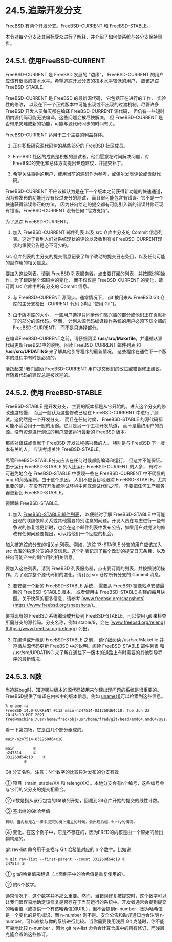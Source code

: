 # 24.5.追踪开发分支

FreeBSD 有两个开发分支。FreeBSD-CURRENT 和 FreeBSD-STABLE。

本节对每个分支及其目标受众进行了解释，并介绍了如何使系统与各分支保持同步。

## 24.5.1. 使用FreeBSD-CURRENT

FreeBSD-CURRENT 是 FreeBSD 发展的 "边缘"， FreeBSD-CURRENT 的用户应该有很高的技术水平。希望追踪开发分支的技术水平较低的用户， 应该追踪 FreeBSD-STABLE。

FreeBSD-CURRENT 是 FreeBSD 的最新源代码， 它包括正在进行的工作、 实验性的修改， 以及在下一个正式版本中可能出现或不出现的过渡机制。尽管许多 FreeBSD 开发人员每天都在编译 FreeBSD-CURRENT 源代码， 但仍有一些短时期内源代码可能无法编译。这些问题会被尽快解决， 但 FreeBSD-CURRENT 是否带来灾难或新的功能，可能与源代码同步的时间有关。

FreeBSD-CURRENT 适用于三个主要的利益群体。

1. 正在积极研究源代码树的某些部分的 FreeBSD 社区成员。

2. FreeBSD 社区的成员是积极的测试者。他们愿意花时间解决问题，对FreeBSD的变化和总体方向提出专题建议，并提交补丁。

3. 希望关注事物的用户，使用当前的源码作为参考，或偶尔发表评论或贡献代码。

FreeBSD-CURRENT 不应该被认为是在下一个版本之前获得新功能的快速通道， 因为预发布的功能还没有经过充分的测试， 而且很可能包含有错误。它不是一个快速获得错误修正的方法， 因为任何给定的提交都有可能引入新的错误并修正现有错误。FreeBSD-CURRENT 没有任何 "官方支持"。

为了追踪 FreeBSD-CURRENT。

1. 加入 FreeBSD-CURRENT 邮件列表 以及 src 仓库主分支的 Commit 信息列表。这对于看到人们对系统现状的评论以及收到有关FreeBSD-CURRENT现状的重要公告是必不可少的。

src 仓库列表的主分支的提交信息记录了每个改动的提交日志条目，以及任何可能的副作用的相关信息。

要加入这些列表，请到 FreeBSD 列表服务器，点击要订阅的列表，并按照说明操作。为了跟踪整个源码树的变化， 而不仅仅是 FreeBSD-CURRENT 的变化，请订阅 src 仓库中所有分支的 Commit 信息。

2. 与 FreeBSD-CURRENT 源同步。通常情况下， git 被用来从 FreeBSD Git 仓库的主分支检出 -CURRENT 代码 (详见 "使用 Git")。

3. 由于版本库的大小， 一些用户选择只同步他们感兴趣的部分或他们正在贡献补丁的部分的源代码。然而， 计划从源代码编译操作系统的用户必须下载全部的 FreeBSD-CURRENT， 而不是只选择部分。

在编译FreeBSD-CURRENT之前，请仔细阅读 **/usr/src/Makefile**，并遵循从源代码更新FreeBSD中的说明。阅读 FreeBSD-CURRENT 邮件列表 和 **/usr/src/UPDATING** 来了解其他引导程序的最新情况， 这些程序在通往下一个版本的过程中有时是必须的。

活跃起来! 我们鼓励 FreeBSD-CURRENT 用户提交他们的改进或错误修正建议。伴随着代码的建议总是被欢迎的。

## 24.5.2. 使用 FreeBSD-STABLE

FreeBSD-STABLE 是开发分支， 主要的版本都是从它开始的。进入这个分支的修改速度较慢， 而且一般认为这些修改已经在 FreeBSD-CURRENT 中进行了测试。这仍然是一个开发分支， 而且在任何时候， FreeBSD-STABLE 的源代码都可能不适合用于一般的用途。它只是另一个工程开发轨道， 而不是最终用户的资源。没有资源进行测试的用户应该运行最新的 FreeBSD 版本。

那些对跟踪或贡献于 FreeBSD 开发过程感兴趣的人， 特别是与 FreeBSD 下一版本有关的人， 应该考虑关注 FreeBSD-STABLE。

尽管FreeBSD-STABLE分支应该在任何时候都能编译和运行， 但这并不能保证。由于运行 FreeBSD-STABLE 的人比运行 FreeBSD-CURRENT 的人多， 有时不可避免地会在 FreeBSD-STABLE 中发现一些在 FreeBSD-CURRENT 中不明显的 bug 和角落案例。由于这个原因， 人们不应盲目地跟踪 FreeBSD-STABLE。尤其重要的是， 在没有在开发或测试环境中彻底测试代码之前， 不要把任何生产服务器更新到 FreeBSD-STABLE。

要跟踪 FreeBSD-STABLE。

1. 加入 [FreeBSD-STABLE 邮件列表](https://lists.freebsd.org/subscription/freebsd-stable)， 以便随时了解 FreeBSD-STABLE 中可能出现的联编依赖关系或其他需要特别注意的问题。开发人员在考虑进行一些有争议的修复或更新时，也会在这个邮件列表中发布公告，如果用户对提议的修改有任何问题要提出，可以给他们一个回应的机会。

加入被追踪的分支的相关git列表。例如，追踪 13-STABLE 分支的用户应该加入 src 仓库的稳定分支的提交信息。这个列表记录了每个改动的提交日志条目，以及任何可能产生的副作用的相关信息。

要加入这些列表，请到 FreeBSD 列表服务器，点击要订阅的列表，并按照说明操作。为了跟踪整个源代码树的变化，请订阅 src 仓库所有分支的 Commit 消息。

2. 要安装一个新的 FreeBSD-STABLE 系统， 需要从 FreeBSD 镜像站点安装最新的 FreeBSD-STABLE 版本， 或者使用由 FreeBSD-STABLE 构建的每月快照。关于快照的更多信息，请参考 [www.freebsd.org/snapshots](https://www.freebsd.org/snapshots/)。

要将现有的 FreeBSD 系统编译或升级到 FreeBSD-STABLE，可以使用 git 来检查所需分支的源代码。分支名称，例如 stable/9，会在 [www.freebsd.org/releng](https://www.freebsd.org/releng/) 列出。

3. 在编译或升级到 FreeBSD-STABLE 之前， 请仔细阅读 /usr/src/Makefile 并遵循从源代码更新 FreeBSD 中的说明。阅读 FreeBSD-STABLE 邮件列表 和 /usr/src/UPDATING 来了解在通往下一版本的道路上有时需要的其他引导程序的最新情况。

## 24.5.3. N数

当追踪bug时，知道哪些版本的源代码被用来创建出现问题的系统是很重要的。FreeBSD提供了编译在内核中的版本信息，例如 [uname(1)](https://www.freebsd.org/cgi/man.cgi?query=uname&sektion=1&format=html)可以检索到这些信息。

```
% uname -a
FreeBSD 14.0-CURRENT #112 main-n247514-031260d64c18: Tue Jun 22 20:43:19 MDT 2021     fred@machine:/usr/home/fred/obj/usr/home/fred/git/head/amd64.amd64/sys/FRED
```

看一下第四场，它是由几个部分组成的。

```
main-n247514-031260d64c18

main		①
n247514		②
031260d64c18	③
		④
```

Git 分支名称。注意：N个数字的比较只对发布的分支有效 

① 项目（main, stable/XX 和 releng/XX）。本地分支会有n个编号，这些编号会与它们的父分支的提交相重合。

②	n数是指从该行包含的Git散列开始，回溯到Git仓库开始的提交的线性计数。

③ 签出树的Git哈希值

	有时，当内核是在一棵未提交的树上建立的时候，会出现后缀-dirty的情况。

④ 变化。在这个例子中，它是不存在的，因为FRED的内核是由一个原始的检出物构建的。

git rev-list 命令用于查找与 Git 哈希值对应的 n 个数字。比如说


```
% git rev-list --first-parent --count 031260d64c18 ①
247514 ②
```

① git的哈希值来翻译（上面例子中的哈希值是重复使用的）。

② 的N个数字。

通常情况下，这个数字并不那么重要。然而，当错误修复被提交时，这个数字可以让我们很容易地确定该修复是否存在于当前运行的系统中。开发者通常会提到提交的哈希值（或提供一个有该哈希值的URL），但不会提到n-number，因为哈希值是一个变化的易见标识，而 n-number 则不是。安全公告和勘误通知也会注明 n-number，可以直接与你的系统进行比较。当你需要使用浅层 Git 克隆时，你不能可靠地比较 n-number ，因为 git rev-list 命令会计算仓库中的所有修订，而浅层克隆会省略这些修订。